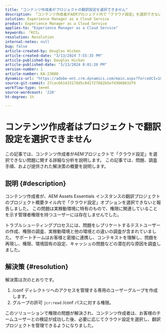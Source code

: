 ```yaml
---
title: "コンテンツ作成者がプロジェクトの翻訳設定を選択できません"
description: 「コンテンツ作成者がAEMプロジェクト内で「クラウド設定」を選択できないので、翻訳設定を効果的に管理できません。」
solution: Experience Manager as a Cloud Service
product: Experience Manager as a Cloud Service
applies-to: "Experience Manager as a Cloud Service"
keywords: 「KCS」
resolution: Resolution
internal-notes: null
bug: false
article-created-by: Douglas Hicken
article-created-date: "3/13/2024 7:55:35 PM"
article-published-by: Douglas Hicken
article-published-date: "3/13/2024 8:01:20 PM"
version-number: 1
article-number: KA-23880
dynamics-url: "https://adobe-ent.crm.dynamics.com/main.aspx?forceUCI=1&pagetype=entityrecord&etn=knowledgearticle&id=f33498a3-73e1-ee11-904d-6045bd006704"
source-git-commit: 27cac66143317dd5c841727682b5efd3068632f9
workflow-type: tm+mt
source-wordcount: '228'
ht-degree: 1%

---
```


# コンテンツ作成者はプロジェクトで翻訳設定を選択できません


この記事では、コンテンツ作成者がAEMプロジェクトで「クラウド設定」を選択できない問題に関する詳細な分析を説明します。 この記事では、問題、調査手順、および提供された解決策の概要を説明します。

## 説明 {#description}


コンテンツ作成者が、AEM Assets Essentials インスタンスの翻訳プロジェクトのプロジェクト概要タイル内で「クラウド設定」オプションを選択できないと報告しました。 この問題は実稼動環境に特有のもので、権限に関連していることを示す管理者権限を持つユーザーには存在しませんでした。

トラブルシューティングプロセスには、問題をレプリケートするテストユーザーの作成、権限の調査、実稼動環境と他の環境との違いの調査が含まれていました。 サポートチームはお客様と密接に連携し、コンテキストを理解し、問題を再現し、権限、環境固有の設定、キャッシュの問題などの潜在的な原因を調査しました。


## 解決策 {#resolution}


解決策は次のとおりです。

1. /conf ディレクトリへのアクセスを管理する専用のユーザーグループを作成します。
2. グループの許可 `jcr:read` /conf パスに対する権限。


このソリューションで権限の問題が解決され、コンテンツ作成者は、お客様のチームユーザーとの検証が成功した後、必要に応じてクラウド設定を選択し、翻訳プロジェクトを管理できるようになりました。
